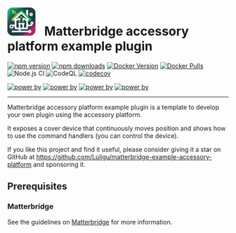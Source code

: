 # <img src="matterbridge.svg" alt="Matterbridge Logo" width="64px" height="64px">&nbsp;&nbsp;&nbsp;Matterbridge accessory platform example plugin

[![npm version](https://img.shields.io/npm/v/matterbridge-example-accessory-platform.svg)](https://www.npmjs.com/package/matterbridge-example-accessory-platform)
[![npm downloads](https://img.shields.io/npm/dt/matterbridge-example-accessory-platform.svg)](https://www.npmjs.com/package/matterbridge-example-accessory-platform)
[![Docker Version](https://img.shields.io/docker/v/luligu/matterbridge?label=docker%20version&sort=semver)](https://hub.docker.com/r/luligu/matterbridge)
[![Docker Pulls](https://img.shields.io/docker/pulls/luligu/matterbridge.svg)](https://hub.docker.com/r/luligu/matterbridge)
![Node.js CI](https://github.com/Luligu/matterbridge-example-accessory-platform/actions/workflows/build-matterbridge-plugin.yml/badge.svg)
![CodeQL](https://github.com/Luligu/matterbridge-example-accessory-platform/actions/workflows/codeql.yml/badge.svg)
[![codecov](https://codecov.io/gh/Luligu/matterbridge-example-accessory-platform/branch/main/graph/badge.svg)](https://codecov.io/gh/Luligu/matterbridge-example-accessory-platformr)

[![power by](https://img.shields.io/badge/powered%20by-matterbridge-blue)](https://www.npmjs.com/package/matterbridge)
[![power by](https://img.shields.io/badge/powered%20by-matter--history-blue)](https://www.npmjs.com/package/matter-history)
[![power by](https://img.shields.io/badge/powered%20by-node--ansi--logger-blue)](https://www.npmjs.com/package/node-ansi-logger)
[![power by](https://img.shields.io/badge/powered%20by-node--persist--manager-blue)](https://www.npmjs.com/package/node-persist-manager)

---

Matterbridge accessory platform example plugin is a template to develop your own plugin using the accessory platform.

It exposes a cover device that continuously moves position and shows how to use the command handlers (you can control the device).

If you like this project and find it useful, please consider giving it a star on GitHub at https://github.com/Luligu/matterbridge-example-accessory-platform and sponsoring it.

## Prerequisites

### Matterbridge

See the guidelines on [Matterbridge](https://github.com/Luligu/matterbridge/blob/main/README.md) for more information.
